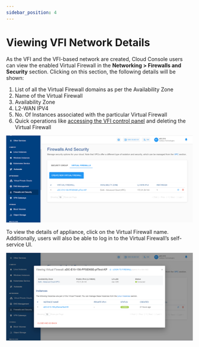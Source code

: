 ```yaml
---
sidebar_position: 4
---
```

# Viewing VFI Network Details

As the VFI and the VFI-based network are created, Cloud Console users can view the enabled Virtual Firewall in the **Networking > Firewalls and Security** section. Clicking on this section, the following details will be shown:

1. List of all the Virtual Firewall domains as per the Availability Zone
2. Name of the Virtual Firewall
3. Availability Zone
4. L2-WAN IPV4
5. No. Of Instances associated with the particular Virtual Firewall
6. Quick operations like [accessing the VFI control panel](AccessingtheVFIControlPanel) and deleting the Virtual Firewall

![Viewing VFI Network Details](img/ViewingVFINetworkDetails1.png)

To view the details of appliance, click on the Virtual Firewall name. Additionally, users will also be able to log in to the Virtual Firewall’s self-service UI.

![Viewing VFI Network Details](img/ViewingVFINetworkDetails2.png)

